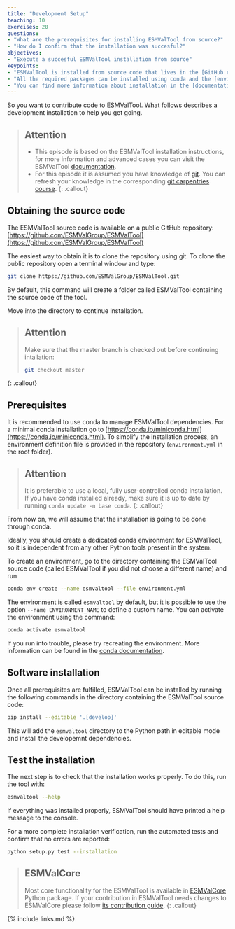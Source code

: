 ```yaml
---
title: "Development Setup"
teaching: 10
exercises: 20
questions:
- "What are the prerequisites for installing ESMValTool from source?"
- "How do I confirm that the installation was succesful?"
objectives:
- "Execute a succesful ESMValTool installation from source"
keypoints:
- "ESMValTool is installed from source code that lives in the [GitHub repository](https://github.com/ESMValGroup/ESMValTool)"
- "All the required packages can be installed using conda and the [environment.yml file](https://github.com/ESMValGroup/ESMValTool/blob/master/environment.yml)"
- "You can find more information about installation in the [documentation](https://esmvaltool.readthedocs.io/en/latest/getting_started/install.html)"
---
```


So you want to contribute code to ESMValTool. What follows describes a development installation to help you get going.

> ## Attention
>
> -   This episode is based on the ESMValTool installation instructions, for more information and advanced cases you can visit the  ESMValTool [documentation](https://esmvaltool.readthedocs.io/en/latest/getting_started/install.html). 
> -   For this episode it is assumed you have knowledge of [git](https://git-scm.com/). You can refresh your knowledge in the corresponding [git carpentries course](http://swcarpentry.github.io/git-novice/). 
{: .callout}

## Obtaining the source code

The ESMValTool source code is available on a public GitHub repository:
[https://github.com/ESMValGroup/ESMValTool](https://github.com/ESMValGroup/ESMValTool)

The easiest way to obtain it is to clone the repository using git. 
To clone the public repository open a terminal window and type:

~~~bash
git clone https://github.com/ESMValGroup/ESMValTool.git
~~~

By default, this command will create a folder called ESMValTool containing the
source code of the tool. 

Move into the directory to continue installation. 

> ## Attention
> 
> Make sure that the master branch is checked out before continuing intallation:
> ~~~bash
> git checkout master
> ~~~ 
{: .callout}

## Prerequisites

It is recommended to use conda to manage ESMValTool dependencies.
For a minimal conda installation go to [https://conda.io/miniconda.html](https://conda.io/miniconda.html). To
simplify the installation process, an environment definition file is provided
in the repository (``environment.yml`` in the root folder).

> ## Attention
> It is preferable to use a local, fully user-controlled conda installation.
> If you have conda installed already, make sure it is up to date by running ``conda update -n base conda``.
{: .callout}

From now on, we will assume that the installation is going to be done through
conda.

Ideally, you should create a dedicated conda environment for ESMValTool, so it is
independent from any other Python tools present in the system.

To create an environment, go to the directory containing the ESMValTool source
code (called ESMValTool if you did not choose a different name) and run

~~~bash
conda env create --name esmvaltool --file environment.yml
~~~

The environment is called ``esmvaltool`` by default, but it is possible to use
the option ``--name ENVIRONMENT_NAME`` to define a custom name. You can activate
the environment using the command:

~~~bash
conda activate esmvaltool
~~~

If you run into trouble, please try recreating the environment. More information can be found in the [conda documentation](https://docs.conda.io/en/latest/).

## Software installation

Once all prerequisites are fulfilled, ESMValTool can be installed by running
the following commands in the directory containing the ESMValTool source code:

~~~bash
pip install --editable '.[develop]'
~~~

This will add the `esmvaltool` directory to the Python path in editable mode and install the developemnt dependencies.

## Test the installation

The next step is to check that the installation works properly.
To do this, run the tool with:

~~~bash
esmvaltool --help
~~~

If everything was installed properly, ESMValTool should have printed a
help message to the console.

For a more complete installation verification, run the automated tests and
confirm that no errors are reported:

~~~bash
python setup.py test --installation
~~~

> ## ESMValCore
>
> Most core functionality for the ESMValTool is available in [ESMValCore](https://github.com/ESMValGroup/ESMValCore) Python package.
> If your contribution in ESMValTool needs changes to ESMValCore please follow [its contribution guide](https://github.com/ESMValGroup/ESMValCore/blob/master/CONTRIBUTING.md).
{: .callout}

{% include links.md %}
